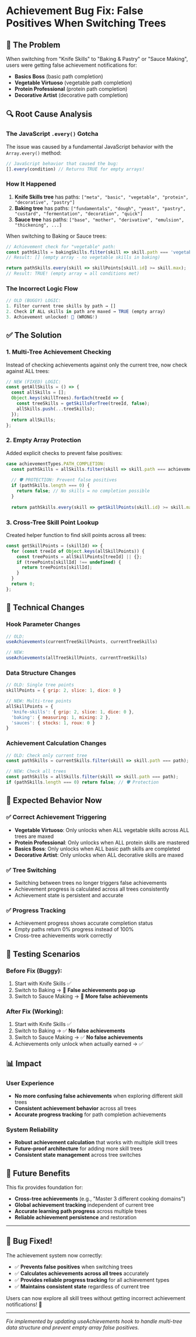 # Achievement Bug Fix: False Positives When Switching Trees

## 🐛 **The Problem**

When switching from "Knife Skills" to "Baking & Pastry" or "Sauce Making", users were getting false achievement notifications for:
- **Basics Boss** (basic path completion)
- **Vegetable Virtuoso** (vegetable path completion) 
- **Protein Professional** (protein path completion)
- **Decorative Artist** (decorative path completion)

## 🔍 **Root Cause Analysis**

### The JavaScript `.every()` Gotcha
The issue was caused by a fundamental JavaScript behavior with the `Array.every()` method:

```javascript
// JavaScript behavior that caused the bug:
[].every(condition) // Returns TRUE for empty arrays!
```

### How It Happened
1. **Knife Skills tree** has paths: `["meta", "basic", "vegetable", "protein", "decorative", "pastry"]`
2. **Baking tree** has paths: `["fundamentals", "dough", "yeast", "pastry", "custard", "fermentation", "decoration", "quick"]`
3. **Sauce tree** has paths: `["base", "mother", "derivative", "emulsion", "thickening", ...]`

When switching to Baking or Sauce trees:
```javascript
// Achievement check for "vegetable" path:
const pathSkills = bakingSkills.filter(skill => skill.path === 'vegetable');
// Result: [] (empty array - no vegetable skills in baking)

return pathSkills.every(skill => skillPoints[skill.id] >= skill.max);
// Result: TRUE! (empty array = all conditions met)
```

### The Incorrect Logic Flow
```javascript
// OLD (BUGGY) LOGIC:
1. Filter current tree skills by path → []
2. Check if ALL skills in path are maxed → TRUE (empty array)
3. Achievement unlocked! 🎉 (WRONG!)
```

## ✅ **The Solution**

### 1. **Multi-Tree Achievement Checking**
Instead of checking achievements against only the current tree, now check against ALL trees:

```javascript
// NEW (FIXED) LOGIC:
const getAllSkills = () => {
  const allSkills = [];
  Object.keys(skillTrees).forEach(treeId => {
    const treeSkills = getSkillsForTree(treeId, false);
    allSkills.push(...treeSkills);
  });
  return allSkills;
};
```

### 2. **Empty Array Protection**
Added explicit checks to prevent false positives:

```javascript
case achievementTypes.PATH_COMPLETION:
  const pathSkills = allSkills.filter(skill => skill.path === achievement.condition.path);
  
  // 🛡️ PROTECTION: Prevent false positives
  if (pathSkills.length === 0) {
    return false; // No skills = no completion possible
  }
  
  return pathSkills.every(skill => getSkillPoints(skill.id) >= skill.max);
```

### 3. **Cross-Tree Skill Point Lookup**
Created helper function to find skill points across all trees:

```javascript
const getSkillPoints = (skillId) => {
  for (const treeId of Object.keys(allSkillPoints)) {
    const treePoints = allSkillPoints[treeId] || {};
    if (treePoints[skillId] !== undefined) {
      return treePoints[skillId];
    }
  }
  return 0;
};
```

## 🔧 **Technical Changes**

### Hook Parameter Changes
```javascript
// OLD:
useAchievements(currentTreeSkillPoints, currentTreeSkills)

// NEW: 
useAchievements(allTreeSkillPoints, currentTreeSkills)
```

### Data Structure Changes
```javascript
// OLD: Single tree points
skillPoints = { grip: 2, slice: 1, dice: 0 }

// NEW: Multi-tree points  
allSkillPoints = {
  'knife-skills': { grip: 2, slice: 1, dice: 0 },
  'baking': { measuring: 1, mixing: 2 },
  'sauces': { stocks: 1, roux: 0 }
}
```

### Achievement Calculation Changes
```javascript
// OLD: Check only current tree
const pathSkills = currentSkills.filter(skill => skill.path === path);

// NEW: Check all trees
const pathSkills = allSkills.filter(skill => skill.path === path);
if (pathSkills.length === 0) return false; // 🛡️ Protection
```

## 🎯 **Expected Behavior Now**

### ✅ **Correct Achievement Triggering**
- **Vegetable Virtuoso**: Only unlocks when ALL vegetable skills across ALL trees are maxed
- **Protein Professional**: Only unlocks when ALL protein skills are mastered  
- **Basics Boss**: Only unlocks when ALL basic path skills are completed
- **Decorative Artist**: Only unlocks when ALL decorative skills are maxed

### ✅ **Tree Switching**
- Switching between trees no longer triggers false achievements
- Achievement progress is calculated across all trees consistently
- Achievement state is persistent and accurate

### ✅ **Progress Tracking** 
- Achievement progress shows accurate completion status
- Empty paths return 0% progress instead of 100%
- Cross-tree achievements work correctly

## 🧪 **Testing Scenarios**

### Before Fix (Buggy):
1. Start with Knife Skills ✅
2. Switch to Baking → 🚨 **False achievements pop up**
3. Switch to Sauce Making → 🚨 **More false achievements**

### After Fix (Working):
1. Start with Knife Skills ✅  
2. Switch to Baking → ✅ **No false achievements**
3. Switch to Sauce Making → ✅ **No false achievements**
4. Achievements only unlock when actually earned → ✅

## 📊 **Impact**

### User Experience
- **No more confusing false achievements** when exploring different skill trees
- **Consistent achievement behavior** across all trees
- **Accurate progress tracking** for path completion achievements

### System Reliability  
- **Robust achievement calculation** that works with multiple skill trees
- **Future-proof architecture** for adding more skill trees
- **Consistent state management** across tree switches

## 🔮 **Future Benefits**

This fix provides foundation for:
- **Cross-tree achievements** (e.g., "Master 3 different cooking domains")
- **Global achievement tracking** independent of current tree
- **Accurate learning path progress** across multiple trees
- **Reliable achievement persistence** and restoration

---

## 🎉 **Bug Fixed!**

The achievement system now correctly:
- ✅ **Prevents false positives** when switching trees
- ✅ **Calculates achievements across all trees** accurately  
- ✅ **Provides reliable progress tracking** for all achievement types
- ✅ **Maintains consistent state** regardless of current tree

Users can now explore all skill trees without getting incorrect achievement notifications! 🌟

---

*Fix implemented by updating useAchievements hook to handle multi-tree data structure and prevent empty array false positives.*